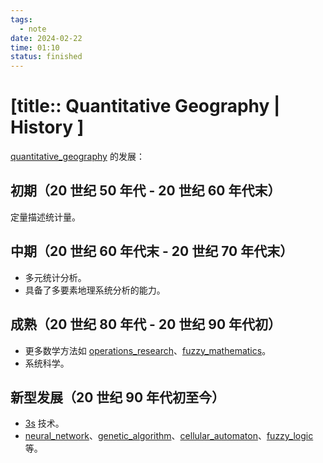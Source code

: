 ```yaml
---
tags:
  - note
date: 2024-02-22
time: 01:10
status: finished
---
```


# [title:: Quantitative Geography | History ]

[quantitative_geography](quantitative_geography.md) 的发展：

## 初期（20 世纪 50 年代 - 20 世纪 60 年代末）

定量描述统计量。

## 中期（20 世纪 60 年代末 - 20 世纪 70 年代末）

- 多元统计分析。
- 具备了多要素地理系统分析的能力。

## 成熟（20 世纪 80 年代 - 20 世纪 90 年代初）

- 更多数学方法如 [operations_research](operation_research.md)、[fuzzy_mathematics](fuzzy_mathematics.md)。
- 系统科学。

## 新型发展（20 世纪 90 年代初至今）

- [3s](3s.md) 技术。
- [neural_network](neural_network.md)、[genetic_algorithm](genetic_algorithm.md)、[cellular_automaton](cellular_automaton.md)、[fuzzy_logic](fuzzy_logic.md) 等。
